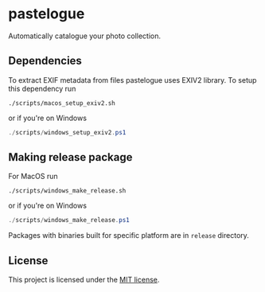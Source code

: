 # pastelogue
Automatically catalogue your photo collection.

## Dependencies
To extract EXIF metadata from files pastelogue uses EXIV2 library. To setup this dependency run
```shell
./scripts/macos_setup_exiv2.sh
```
or if you're on Windows
```powershell
./scripts/windows_setup_exiv2.ps1
```

## Making release package
For MacOS run
```shell
./scripts/windows_make_release.sh
```
or if you're on Windows
```powershell
./scripts/windows_make_release.ps1
```

Packages with binaries built for specific platform are in `release` directory.

## License
This project is licensed under the [MIT license](LICENSE).
